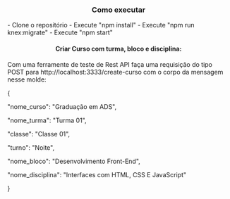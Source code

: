 <h3 align="center">Como executar</h3>
- Clone o repositório
- Execute "npm install"
- Execute "npm run knex:migrate"
- Execute "npm start"

<h4 align="center">Criar Curso com turma, bloco e disciplina: </h4>

<p>Com uma ferramente de teste de Rest API faça uma requisição do tipo POST para http://localhost:3333/create-curso com o corpo da mensagem nesse molde:</p>

{
	<p>"nome_curso": "Graduação em ADS",</p>
	<p>"nome_turma": "Turma 01",</p>
	<p>"classe": "Classe 01",</p>
	<p>"turno": "Noite",</p>
	<p>"nome_bloco": "Desenvolvimento Front-End",</p>
	<p>"nome_disciplina": "Interfaces com HTML, CSS E JavaScript"</p>
}

